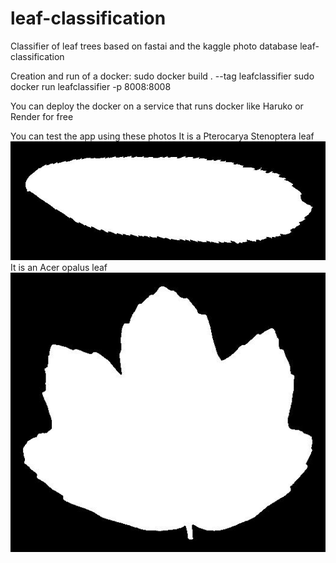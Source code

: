 # leaf-classification
Classifier of leaf trees based on fastai and the kaggle photo database leaf-classification

Creation and run of a docker:
sudo docker build . --tag leafclassifier
sudo docker run leafclassifier -p 8008:8008

You can deploy the docker on a service that runs docker like Haruko or Render for free

You can test the app using these photos
It is a Pterocarya Stenoptera leaf
![Pterocarya_Stenoptera](Pterocarya_Stenoptera.jpg)
It is an Acer opalus leaf
![Aver opalus leaf](Acer_opalus.jpg )
